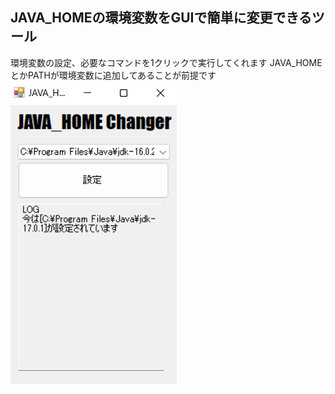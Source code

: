 ## JAVA_HOMEの環境変数をGUIで簡単に変更できるツール  
環境変数の設定、必要なコマンドを1クリックで実行してくれます
JAVA_HOMEとかPATHが環境変数に追加してあることが前提です
![image](image.png)